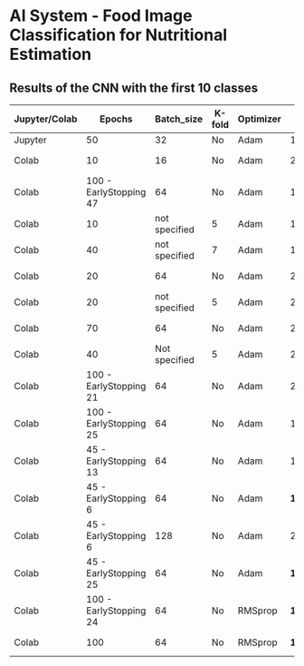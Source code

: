 # AI System - Food Image Classification for Nutritional Estimation



##  Results of the CNN with the first 10 classes 

| Jupyter/Colab | Epochs | Batch_size | K-fold | Optimizer | Loss | Accuracy | Classification Report | Other |
| ----------- | ----------- | ----------- | ----------- | ----------- | ----------- | ----------- | ----------- | ----------- |
Jupyter | 50 |  32 | No | Adam | 1.3861 | 0.5795 | Bad | Input size 128*128 |
Colab | 10 |  16 | No | Adam | 2.9226 | 0.4007 | OK | More complex model |
Colab | 100 - EarlyStopping 47 |  64 | No | Adam | 1.4994 | 0.5060 | OK | More complex model & ReduceLROnPlateau |
Colab | 10 | not specified | 5 | Adam | 1.8237 | 0.3225 | Bad | Same model |
Colab | 40 |  not specified | 7 | Adam | 1.5056 | 0.4603 | OK | Same model - ReduceLROnPlateau |
Colab | 20 |  64 | No | Adam | 2.1388 | 0.2196 | Bad | Basic Pre-trained ResNet |
Colab | 20 |  not specified | 5 | Adam | 2.1477 | 0.2072 | Bad | Basic Pre-trained ResNet |
Colab | 70 |  64 | No | Adam | 2.1944 | 0.1853 | Bad | With data Augmentation |
Colab | 40 |  Not specified | 5 | Adam | 2.1609 | 0.2056 | Bad | With data Augmentation |
Colab | 100 - EarlyStopping 21 |  64 | No | Adam | 2.1604 | 0.1513 | Very Bad | Pre-trained ResNet with the more complex model |
Colab | 100 - EarlyStopping 25 |  64 | No | Adam | 1.2128 | 0.6273 | Better | More complex model & ReduceLROnPlateau |
Colab | 45 - EarlyStopping 13 |  64 | No | Adam | 1.4844 | 0.5107 | Better | Same model & Data Augmentation |
Colab | 45 - EarlyStopping 6 |  64 | No | Adam | **1.1662** | **0.6393** | Better | Same model & ReduceLROnPlateau |
Colab | 45 - EarlyStopping 6 |  128 | No | Adam | 2.8044 | 0.1340 | Bad | Same model & ReduceLROnPlateau |
Colab | 45 - EarlyStopping 25 |  64 | No | Adam | **1.2225** | **0.6353** | Better | Same model & ReduceLROnPlateau |
Colab | 100 - EarlyStopping 24 |  64 | No | RMSprop | **1.1955** | **0.6313** | Better | Same model & ReduceLROnPlateau |
Colab | 100 |  64 | No | RMSprop | **1.3335** | **0.6527** | Better | Same model & ReduceLROnPlateau |

